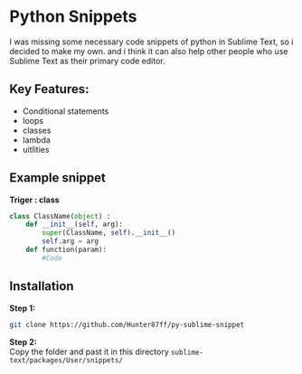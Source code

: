 #  Python  Snippets
I was missing some necessary code snippets of python in Sublime Text, so i decided to make my own. and i think  it can also help other people who use Sublime Text as their primary code editor.

## Key Features:
- Conditional statements
- loops
- classes
- lambda
- uitlities
## Example snippet

**Triger : class**
```py
class ClassName(object) :
    def __init__(self, arg):
        super(ClassName, self).__init__()
        self.arg = arg
    def function(param):
        #Code
```

## Installation
**Step 1:**
```sh
git clone https://github.com/Hunter87ff/py-sublime-snippet
```

**Step 2:**<br>
Copy the folder and past it in this directory `sublime-text/packages/User/snippets/`
